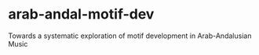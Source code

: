 # arab-andal-motif-dev
Towards a systematic exploration of motif development in Arab-Andalusian Music
